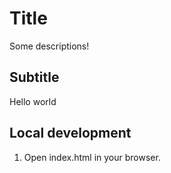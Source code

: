 # Title

Some descriptions!
## Subtitle

Hello world

## Local development

1. Open index.html in your browser.